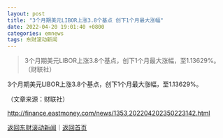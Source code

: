 ```yaml
---
layout: post
title: "3个月期美元LIBOR上涨3.8个基点 创下1个月最大涨幅"
date: 2022-04-20 19:01:40 +0800
categories: emnews
tags: 东财滚动新闻
---
```

> 3个月期美元LIBOR上涨3.8个基点，创下1个月最大涨幅，至1.13629%。（财联社）

<p>3个月期美元LIBOR上涨3.8个基点，创下1个月最大涨幅，至1.13629%。</p><p class="em_media">（文章来源：财联社）</p>

<http://finance.eastmoney.com/news/1353,202204202350223142.html>

[返回东财滚动新闻](//finews.withounder.com/emnews/)｜[返回首页](//finews.withounder.com/)